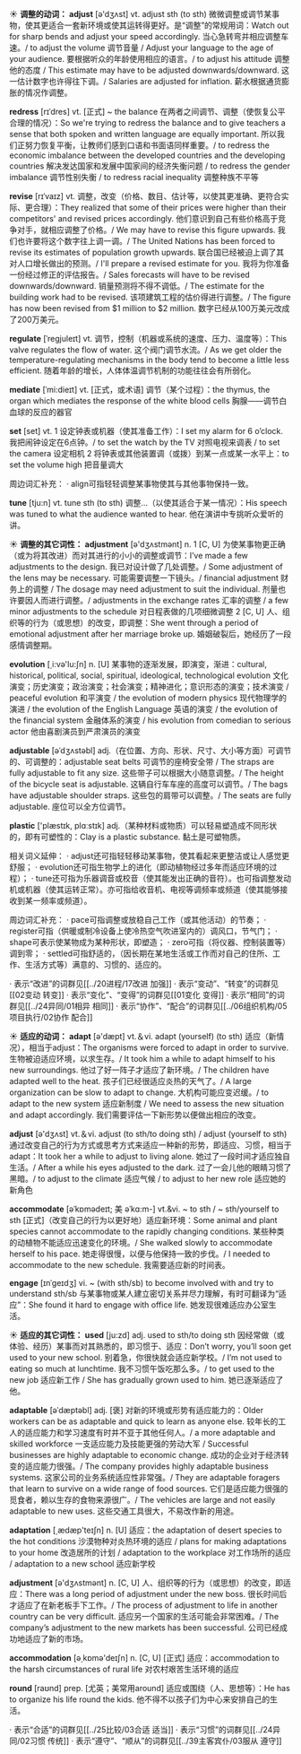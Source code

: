 ☀ <span class="category">**调整的动词：**</span>
<span class="vocabulary">**adjust**</span> [ə'dӡʌst] 
<span class="definition">vt. adjust sth (to sth) 微微调整或调节某事物，使其更适合一套新环境或使其运转得更好。是“调整”的常规用词：</span>Watch out for sharp bends and adjust your speed accordingly. 当心急转弯并相应调整车速。/ to adjust the volume 调节音量 / Adjust your language to the age of your audience. 要根据听众的年龄使用相应的语言。/ to adjust his attitude 调整他的态度 / This estimate may have to be adjusted downwards/downward. 这一估计数字也许得往下调。/ Salaries are adjusted for inflation. 薪水根据通货膨胀的情况作调整。
           
<span class="vocabulary">**redress**</span> [rɪˈdres]
<span class="definition">vt. [正式] ~ the balance 在两者之间调节、调整（使恢复公平合理的情况）：</span>So we're trying to redress the balance and to give teachers a sense that both spoken and written language are equally important. 所以我们正努力恢复平衡，让教师们感到口语和书面语同样重要。/ to redress the economic imbalance between the developed countries and the developing countries 解决发达国家和发展中国家间的经济失衡问题 / to redress the gender imbalance 调节性别失衡 / to redress racial inequality 调整种族不平等
           
<span class="vocabulary">**revise**</span> [rɪˈvaɪz]
<span class="definition">vt. 调整，改变（价格、数目、估计等，以使其更准确、更符合实际、更合理）：</span>They realized that some of their prices were higher than their competitors' and revised prices accordingly. 他们意识到自己有些价格高于竞争对手，就相应调整了价格。/ We may have to revise this figure upwards. 我们也许要将这个数字往上调一调。/ The United Nations has been forced to revise its estimates of population growth upwards. 联合国已经被迫上调了其对人口增长做出的预测。/ I'll prepare a revised estimate for you. 我将为你准备一份经过修正的评估报告。/ Sales forecasts will have to be revised downwards/downward. 销量预测将不得不调低。/ The estimate for the building work had to be revised. 该项建筑工程的估价得进行调整。/ The figure has now been revised from $1 million to $2 million. 数字已经从100万美元改成了200万美元。
          
<span class="vocabulary">**regulate**</span> [ˈregjuleɪt]
<span class="definition">vt. 调节，控制（机器或系统的速度、压力、温度等）：</span>This valve regulates the flow of water. 这个阀门调节水流。/ As we get older the temperature-regulating mechanisms in the body tend to become a little less efficient. 随着年龄的增长，人体体温调节机制的功能往往会有所弱化。
           
<span class="vocabulary">**mediate**</span> [ˈmi:dieɪt] 
<span class="definition">vt. [正式，或术语] 调节（某个过程）：</span>the thymus, the organ which mediates the response of the white blood cells 胸腺——调节白血球的反应的器官

<span class="vocabulary">**set**</span> [set] 
<span class="definition">vt. 1 设定钟表或机器（使其准备工作）：</span>I set my alarm for 6 o’clock. 我把闹钟设定在6点钟。/ to set the watch by the TV 对照电视来调表 / to set the camera 设定相机 <span class="definition">2 将钟表或其他装置调（或拨）到某一点或某一水平上：</span>to set the volume high 把音量调大

周边词汇补充：
· align可指轻轻调整某事物使其与其他事物保持一致。

<span class="vocabulary">**tune**</span> [tju:n] 
<span class="definition">vt. tune sth (to sth) 调整…（以使其适合于某一情况）：</span>His speech was tuned to what the audience wanted to hear. 他在演讲中专挑听众爱听的讲。

☀ <span class="category">**调整的其它词性：**</span>
<span class="vocabulary">**adjustment**</span> [ə'dӡʌstmənt] 
<span class="definition">n. 1 [C, U] 为使某事物更正确（或为将其改进）而对其进行的小小的调整或调节：</span>I’ve made a few adjustments to the design. 我已对设计做了几处调整。/ Some adjustment of the lens may be necessary. 可能需要调整一下镜头。/ financial adjustment 财务上的调整 / The dosage may need adjustment to suit the individual. 剂量也许要因人而进行调整。/ adjustments in the exchange rates 汇率的调整 / a few minor adjustments to the schedule 对日程表做的几项细微调整 <span class="definition">2 [C, U] 人、组织等的行为（或思想）的改变，即调整：</span>She went through a period of emotional adjustment after her marriage broke up. 婚姻破裂后，她经历了一段感情调整期。

<span class="vocabulary">**evolution**</span> [͵i:və'lu:ʃn] 
<span class="definition">n. [U] 某事物的逐渐发展，即演变，渐进：</span>cultural, historical, political, social, spiritual, ideological, technological evolution 文化演变；历史演变；政治演变；社会演变；精神进化；意识形态的演变；技术演变 / peaceful evolution 和平演变 / the evolution of modern physics 现代物理学的演进 / the evolution of the English Language 英语的演变 / the evolution of the financial system 金融体系的演变 / his evolution from comedian to serious actor 他由喜剧演员到严肃演员的演变
           
<span class="vocabulary">**adjustable**</span> [əˈdʒʌstəbl]
<span class="definition">adj.（在位置、方向、形状、尺寸、大小等方面）可调节的、可调整的：</span>adjustable seat belts 可调节的座椅安全带 / The straps are fully adjustable to fit any size. 这些带子可以根据大小随意调整。/ The height of the bicycle seat is adjustable. 这辆自行车车座的高度可以调节。/ The bags have adjustable shoulder straps. 这些包的肩带可以调整。/ The seats are fully adjustable. 座位可以全方位调节。

<span class="vocabulary">**plastic**</span> ['plæstɪk, plɑːstɪk] 
<span class="definition">adj.（某种材料或物质）可以轻易塑造成不同形状的，即有可塑性的：</span>Clay is a plastic substance. 黏土是可塑物质。

相关词义延伸：
· adjust还可指轻轻移动某事物，使其看起来更整洁或让人感觉更舒服；
· evolution还可指生物学上的进化（即动植物经过多年而适应环境的过程）；
· tune还可指为乐器调音或校音（使其能发出正确的音符）。也可指调整发动机或机器（使其运转正常）。亦可指给收音机、电视等调频率或频道（使其能够接收到某一频率或频道）。

周边词汇补充：
· pace可指调整或放稳自己工作（或其他活动）的节奏；
· register可指（供暖或制冷设备上使冷热空气吹进室内的）调风口，节气门；
· shape可表示使某物成为某种形状，即塑造；
· zero可指（将仪器、控制装置等）调到零；
· settled可指舒适的，（因长期在某地生活或工作而对自己的住所、工作、生活方式等）满意的、习惯的、适应的。

· 表示“改进”的词群见[[../20进程/17改进 加强]]
· 表示“变动”、“转变”的词群见[[02变动 转变]]
· 表示“变化”、“变得”的词群见[[01变化 变得]]
· 表示“相同”的词群见[[../24异同/01相异 相同]]
· 表示“协作”、“配合”的词群见[[../06组织机构/05项目执行/02协作 配合]]

☀ <span class="category">**适应的动词：**</span>
<span class="vocabulary">**adapt**</span> [ə'dæpt] 
<span class="definition">vt.＆vi. adapt (yourself) (to sth) 适应（新情况），相当于adjust：</span>The organisms were forced to adapt in order to survive. 生物被迫适应环境，以求生存。/ It took him a while to adapt himself to his new surroundings. 他过了好一阵子才适应了新环境。/ The children have adapted well to the heat. 孩子们已经很适应炎热的天气了。/ A large organization can be slow to adapt to change. 大机构可能应变迟缓。/ to adapt to the new system 适应新制度 / We need to assess the new situation and adapt accordingly. 我们需要评估一下新形势以便做出相应的改变。

<span class="vocabulary">**adjust**</span> [ə'dӡʌst] 
<span class="definition">vt.＆vi. adjust (to sth/to doing sth) / adjust (yourself to sth) 通过改变自己的行为方式或思考方式来适应一种新的形势，即适应、习惯，相当于adapt：</span>It took her a while to adjust to living alone. 她过了一段时间才适应独自生活。/ After a while his eyes adjusted to the dark. 过了一会儿他的眼睛习惯了黑暗。/ to adjust to the climate 适应气候 / to adjust to her new role 适应她的新角色

<span class="vocabulary">**accommodate**</span> [əˈkɒmədeɪt; 美 əˈkɑ:m-]
<span class="definition">vt.&vi. ~ to sth / ~ sth/yourself to sth [正式]（改变自己的行为以更好地）适应新环境：</span>Some animal and plant species cannot accommodate to the rapidly changing conditions. 某些种类的动植物不能适应迅速变化的环境。/ She walked slowly to accommodate herself to his pace. 她走得很慢，以便与他保持一致的步伐。/ I needed to accommodate to the new schedule. 我需要适应新的时间表。
           
<span class="vocabulary">**engage**</span> [ɪnˈgeɪdʒ]
<span class="definition">vi. ~ (with sth/sb) to become involved with and try to understand sth/sb 与某事物或某人建立密切关系并尽力理解，有时可翻译为“适应”：</span>She found it hard to engage with office life. 她发现很难适应办公室生活。

☀ <span class="category">**适应的其它词性：**</span>
<span class="vocabulary">**used**</span> [ju:zd] 
<span class="definition">adj. used to sth/to doing sth 因经常做（或体验、经历）某事而对其熟悉的，即习惯于、适应：</span>Don’t worry, you’ll soon get used to your new school. 别着急，你很快就会适应新学校。/ I’m not used to eating so much at lunchtime. 我不习惯午饭吃那么多。/ to get used to the new job 适应新工作 / She has gradually grown used to him. 她已逐渐适应了他。
           
<span class="vocabulary">**adaptable**</span> [əˈdæptəbl]
<span class="definition">adj. [褒] 对新的环境或形势有适应能力的：</span>Older workers can be as adaptable and quick to learn as anyone else. 较年长的工人的适应能力和学习速度有时并不亚于其他任何人。/ a more adaptable and skilled workforce 一支适应能力及技能更强的劳动大军 / Successful businesses are highly adaptable to economic change. 成功的企业对于经济转变的适应能力很强。/ The company provides highly adaptable business systems. 这家公司的业务系统适应性非常强。/ They are adaptable foragers that learn to survive on a wide range of food sources. 它们是适应能力很强的觅食者，赖以生存的食物来源很广。/ The vehicles are large and not easily adaptable to new uses. 这些交通工具很大，不易改作新的用途。

<span class="vocabulary">**adaptation**</span> [͵ædæp'teɪʃn] 
<span class="definition">n. [U] 适应：</span>the adaptation of desert species to the hot conditions 沙漠物种对炎热环境的适应 / plans for making adaptations to your home 改造居所的计划 / adaptation to the workplace 对工作场所的适应 / adaptation to a new school 适应新学校

<span class="vocabulary">**adjustment**</span> [ə'dӡʌstmənt] 
<span class="definition">n. [C, U] 人、组织等的行为（或思想）的改变，即适应：</span>There was a long period of adjustment under the new boss. 很长时间后才适应了在新老板手下工作。/ The process of adjustment to life in another country can be very difficult. 适应另一个国家的生活可能会非常困难。/ The company’s adjustment to the new markets has been successful. 公司已经成功地适应了新的市场。

<span class="vocabulary">**accommodation**</span> [ə͵kɒmə'deɪʃn] 
<span class="definition">n. [C, U] [正式] 适应：</span>accommodation to the harsh circumstances of rural life 对农村艰苦生活环境的适应

<span class="vocabulary">**round**</span> [raʊnd] 
<span class="definition">prep. [尤英；美常用around] 适应或围绕（人、思想等）：</span>He has to organize his life round the kids. 他不得不以孩子们为中心来安排自己的生活。

· 表示“合适”的词群见[[../25比较/03合适 适当]]
· 表示“习惯”的词群见[[../24异同/02习惯 传统]]
· 表示“遵守”、“顺从”的词群见[[../39主客宾仆/03服从 遵守]]
